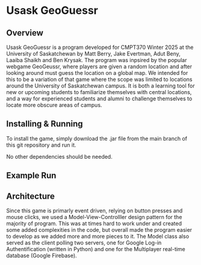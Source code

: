 # Usask GeoGuessr

## Overview
    
Usask GeoGuessr is a program developed for CMPT370 Winter 2025 at the University of Saskatchewan by Matt Berry,
Jake Evertman, Adut Beny, Laaiba Shaikh and Ben Krysak. The program was inpsired by the popular webgame GeoGeussr,
where players are given a random location and after looking around must guess the location on a global map. We 
intended for this to be a variation of that game where the scope was limited to locations around the University
of Saskatchewan campus. It is both a learning tool for new or upcoming students to familiarize themselves with
central locations, and a way for experienced students and alumni to challenge themselves to locate more obscure
areas of campus. 

## Installing & Running
    
To install the game, simply download the .jar file from the main branch of this git repository and run it.

No other dependencies should be needed.

## Example Run

## Architecture
    
Since this game is primarly event driven, relying on button presses and mouse clicks, we used a Model-View-Controlller
design pattern for the majority of program. This was at times hard to work under and created some added complexities
in the code, but overall made the program easier to develop as we added more and more pieces to it. The Model class
also served as the client polling two servers, one for Google Log-in Authentification (written in Python) 
and one for the Multiplayer real-time database (Google Firebase). 



